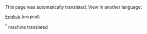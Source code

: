 
<!--- THIS IS A SUPER UNIQUE IDENTIFIER -->

This page was automatically translated. View in another language:

[English](../en/test) (original)  

<sup>\*</sup> machine translated
